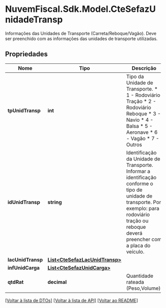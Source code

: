 # NuvemFiscal.Sdk.Model.CteSefazUnidadeTransp
Informações das Unidades de Transporte (Carreta/Reboque/Vagão).  Deve ser preenchido com as informações das unidades de transporte utilizadas.

## Propriedades

Nome | Tipo | Descrição | Comentários
------------ | ------------- | ------------- | -------------
**tpUnidTransp** | **int** | Tipo da Unidade de Transporte.  * 1 - Rodoviário Tração  * 2 - Rodoviário Reboque  * 3 - Navio  * 4 - Balsa  * 5 - Aeronave  * 6 - Vagão  * 7 - Outros | 
**idUnidTransp** | **string** | Identificação da Unidade de Transporte.  Informar a identificação conforme o tipo de unidade de transporte.  Por exemplo: para rodoviário tração ou reboque deverá preencher com a placa do veículo. | 
**lacUnidTransp** | [**List&lt;CteSefazLacUnidTransp&gt;**](CteSefazLacUnidTransp.md) |  | [optional] 
**infUnidCarga** | [**List&lt;CteSefazUnidCarga&gt;**](CteSefazUnidCarga.md) |  | [optional] 
**qtdRat** | **decimal** | Quantidade rateada (Peso,Volume). | [optional] 

[[Voltar à lista de DTOs]](../README.md#documentation-for-models) [[Voltar à lista de API]](../README.md#documentation-for-api-endpoints) [[Voltar ao README]](../README.md)

